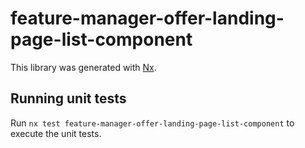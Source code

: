 # feature-manager-offer-landing-page-list-component

This library was generated with [Nx](https://nx.dev).

## Running unit tests

Run `nx test feature-manager-offer-landing-page-list-component` to execute the unit tests.
